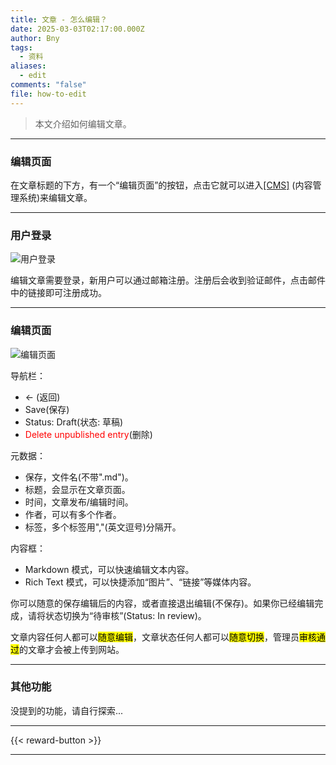 ```yaml
---
title: 文章 - 怎么编辑？
date: 2025-03-03T02:17:00.000Z
author: Bny
tags:
  - 资料
aliases:
  - edit
comments: "false"
file: how-to-edit
---
```

> 本文介绍如何编辑文章。

- - -

### 编辑页面

在文章标题的下方，有一个“编辑页面”的按钮，点击它就可以进入[[CMS]](/cms/) (内容管理系统)来编辑文章。

- - -

### 用户登录

![用户登录](/img/screenshot_20250327_041301.png)

编辑文章需要登录，新用户可以通过邮箱注册。注册后会收到验证邮件，点击邮件中的链接即可注册成功。
- - -

### 编辑页面

![编辑页面](/img/qq_1743038846887.png)


导航栏：

* ← (返回)
* Save(保存)
* Status: Draft(状态: 草稿)
* <span style="color:red;">Delete unpublished entry</span>(删除)

元数据：
* 保存，文件名(不带".md")。
* 标题，会显示在文章页面。
* 时间，文章发布/编辑时间。
* 作者，可以有多个作者。
* 标签，多个标签用","(英文逗号)分隔开。

内容框：

* Markdown 模式，可以快速编辑文本内容。
* Rich Text 模式，可以快捷添加“图片”、“链接”等媒体内容。

你可以随意的保存编辑后的内容，或者直接退出编辑(不保存)。如果你已经编辑完成，请将状态切换为“待审核”(Status: In review)。

文章内容任何人都可以<mark>随意编辑</mark>，文章状态任何人都可以<mark>随意切换</mark>，管理员<mark>审核通过</mark>的文章才会被上传到网站。

- - -

### 其他功能

没提到的功能，请自行探索...

---

{{< reward-button >}}

- - -
